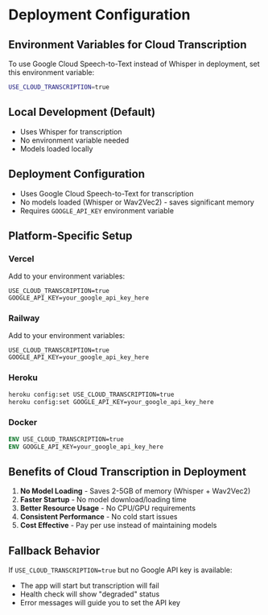 # Deployment Configuration

## Environment Variables for Cloud Transcription

To use Google Cloud Speech-to-Text instead of Whisper in deployment, set this environment variable:

```bash
USE_CLOUD_TRANSCRIPTION=true
```

## Local Development (Default)
- Uses Whisper for transcription
- No environment variable needed
- Models loaded locally

## Deployment Configuration
- Uses Google Cloud Speech-to-Text for transcription
- No models loaded (Whisper or Wav2Vec2) - saves significant memory
- Requires `GOOGLE_API_KEY` environment variable

## Platform-Specific Setup

### Vercel
Add to your environment variables:
```
USE_CLOUD_TRANSCRIPTION=true
GOOGLE_API_KEY=your_google_api_key_here
```

### Railway
Add to your environment variables:
```
USE_CLOUD_TRANSCRIPTION=true
GOOGLE_API_KEY=your_google_api_key_here
```

### Heroku
```bash
heroku config:set USE_CLOUD_TRANSCRIPTION=true
heroku config:set GOOGLE_API_KEY=your_google_api_key_here
```

### Docker
```dockerfile
ENV USE_CLOUD_TRANSCRIPTION=true
ENV GOOGLE_API_KEY=your_google_api_key_here
```

## Benefits of Cloud Transcription in Deployment

1. **No Model Loading** - Saves 2-5GB of memory (Whisper + Wav2Vec2)
2. **Faster Startup** - No model download/loading time
3. **Better Resource Usage** - No CPU/GPU requirements
4. **Consistent Performance** - No cold start issues
5. **Cost Effective** - Pay per use instead of maintaining models

## Fallback Behavior

If `USE_CLOUD_TRANSCRIPTION=true` but no Google API key is available:
- The app will start but transcription will fail
- Health check will show "degraded" status
- Error messages will guide you to set the API key 